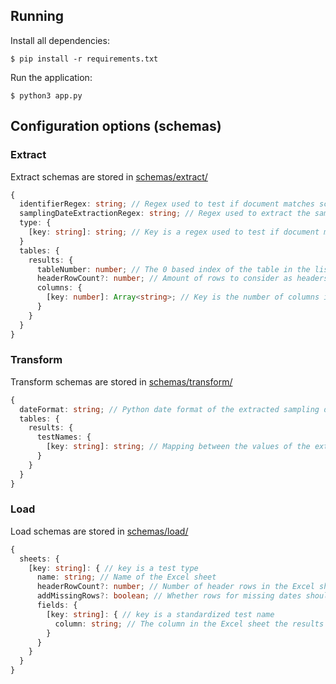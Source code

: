 ## Running

Install all dependencies:

```shell
$ pip install -r requirements.txt
```

Run the application:

```shell
$ python3 app.py
```

## Configuration options (schemas)

### Extract

Extract schemas are stored in [schemas/extract/](schemas/extract/)

```ts
{
  identifierRegex: string; // Regex used to test if document matches schema
  samplingDateExtractionRegex: string; // Regex used to extract the sampling date. Needs to have a capture group named `date` (e.g. `(?P<date>[0-9]{2}/[0-9]{2}/[0-9]{2})`)
  type: {
    [key: string]: string; // Key is a regex used to test if document matches type, value is the type name (used in later schemas). Having a document which can match multiple keys is considered undefined behavior.
  }
  tables: {
    results: {
      tableNumber: number; // The 0 based index of the table in the list of tables in the document
      headerRowCount?: number; // Amount of rows to consider as headers and skip when loading data. 0 if omitted.
      columns: {
        [key: number]: Array<string>; // Key is the number of columns in the table. The value is an array, matching each column to a column title (first value in the array is the first column, LTR). The values `result` and `testName` are required.
      }
    }
  }
}
```

### Transform

Transform schemas are stored in [schemas/transform/](schemas/transform/)

```ts
{
  dateFormat: string; // Python date format of the extracted sampling date
  tables: {
    results: {
      testNames: {
        [key: string]: string; // Mapping between the values of the extracted column marked `testName` and a standardized name used in the load schema.
      }
    }
  }
}

```

### Load

Load schemas are stored in [schemas/load/](schemas/load/)

```ts
{
  sheets: {
    [key: string]: { // key is a test type
      name: string; // Name of the Excel sheet
      headerRowCount?: number; // Number of header rows in the Excel sheet. 0 if not specified
      addMissingRows?: boolean; // Whether rows for missing dates should be added. Default true.
      fields: {
        [key: string]: { // key is a standardized test name
          column: string; // The column in the Excel sheet the results maps to
        }
      }
    }
  }
}
```
